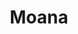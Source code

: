 ---
layout: fact
year: 
title: Moana
fact: 'In addition to English, the soundtrack for <em>Moana</em> features lyrics in three Polynesian languages: Samoan, Tokelauan and Tuvaluan.'
---